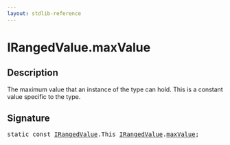 ```yaml
---
layout: stdlib-reference
---
```


# IRangedValue.maxValue

## Description

The maximum value that an instance of the type can hold.
This is a constant value specific to the type.


## Signature
<pre>
<span class='code_keyword'>static</span> <span class='code_keyword'>const</span> <a href="/stdlib-reference/interfaces/irangedvalue-017/index" class="code_type">IRangedValue</a>.<span class="code_keyword">This</span> <a href="/stdlib-reference/interfaces/irangedvalue-017/index" class="code_type">IRangedValue</a>.<a href="/stdlib-reference/interfaces/irangedvalue-017/maxvalue-3" class="code_var">maxValue</a>;
</pre>

